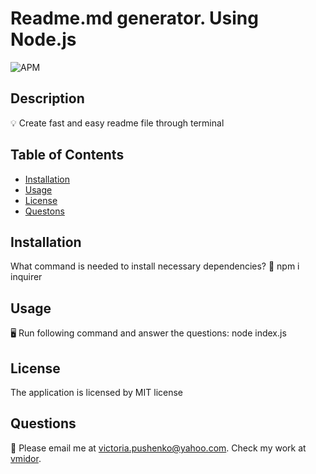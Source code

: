  
# Readme.md generator. Using Node.js

![APM](https://img.shields.io/badge/licence-MIT-blue)
## Description
  💡 Create fast and easy readme file through terminal 

## Table of Contents
   - [Installation](#installation)
   - [Usage](#usage)
   - [License](#license)
   - [Questons](#questions)

## Installation 
  What command is needed to install necessary dependencies?
   📀 npm i inquirer

## Usage
  🖥 Run following command and answer the questions: node index.js

## License
  The application is licensed by MIT license

## Questions
📧 Please email me at <victoria.pushenko@yahoo.com>.  Check my work at [vmidor](https://github.com/vmidor/README-Generator).
    